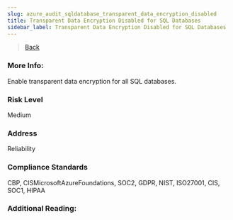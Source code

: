 ```yaml
---
slug: azure_audit_sqldatabase_transparent_data_encryption_disabled
title: Transparent Data Encryption Disabled for SQL Databases
sidebar_label: Transparent Data Encryption Disabled for SQL Databases
---
```

> [Back](../../azuresqlaudit)

### More Info:
Enable transparent data encryption for all SQL databases.

### Risk Level
Medium

### Address
Reliability

### Compliance Standards
CBP, CISMicrosoftAzureFoundations, SOC2, GDPR, NIST, ISO27001, CIS, SOC1, HIPAA

### Additional Reading:
